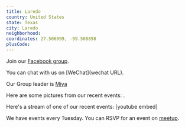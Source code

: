 ```yaml
---
title: Laredo
country: United States
state: Texas
city: Laredo
neighborhood: 
coordinates: 27.506099, -99.508898
plusCode:
---
```

Join our [Facebook group](https://www.facebook.com/groups/free.code.camp.laredo).

You can chat with us on [WeChat](wechat URL).

Our Group leader is [Miya](freecodecamp.org/miya)

Here are some pictures from our recent events:
![]().

Here's a stream of one of our recent events:
[youtube embed]

We have events every Tuesday. You can RSVP for an event on [meetup](meetupurl).
